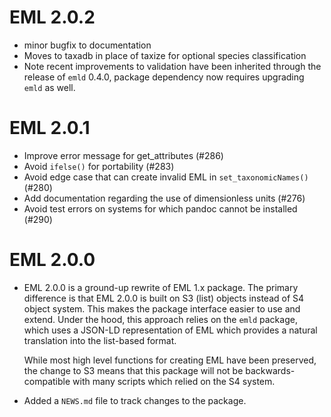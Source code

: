 # EML 2.0.2

* minor bugfix to documentation
* Moves to taxadb in place of taxize for optional species classification
* Note recent improvements to validation have been inherited through the release of `emld` 0.4.0,
  package dependency now requires upgrading `emld` as well.

# EML 2.0.1

* Improve error message for get_attributes (#286)
* Avoid `ifelse()` for portability (#283)
* Avoid edge case that can create invalid EML in `set_taxonomicNames()` (#280)
* Add documentation regarding the use of dimensionless units (#276)
* Avoid test errors on systems for which pandoc cannot be installed (#290)

# EML 2.0.0

* EML 2.0.0 is a ground-up rewrite of EML 1.x package.  The primary difference
  is that EML 2.0.0 is built on S3 (list) objects instead of S4 object system.
  This makes the package interface easier to use and extend.  Under the hood, this
  approach relies on the `emld` package, which uses a JSON-LD representation of EML
  which provides a natural translation into the list-based format.  
  
  While most high level functions for creating EML have been preserved, the change to
  S3 means that this package will not be backwards-compatible with  many scripts
  which relied on the S4 system. 

* Added a `NEWS.md` file to track changes to the package.
